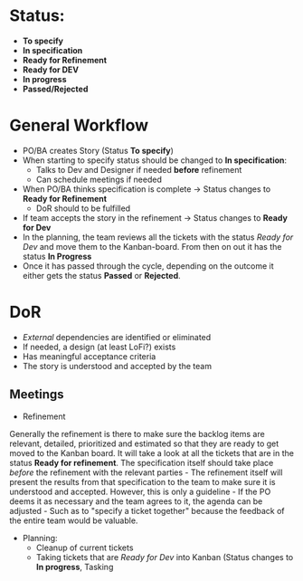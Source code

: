 # Status:
- **To specify** 
- **In specification**
- **Ready for Refinement**
- **Ready for DEV** 
- **In progress**
- **Passed/Rejected**

# General Workflow
- PO/BA creates Story (Status **To specify**)
- When starting to specify status should be changed to **In specification**: 
	- Talks to Dev and Designer if needed **before** refinement
	- Can schedule meetings if needed
- When PO/BA thinks specification is complete -> Status changes to **Ready for Refinement**
	- DoR should to be fulfilled
- If team accepts the story in the refinement -> Status changes to **Ready for Dev**
- In the planning, the team reviews all the tickets with the status *Ready for Dev* and move them to the Kanban-board. From then on out it has the status **In Progress**
- Once it has passed through the cycle, depending on the outcome it either gets the status **Passed** or **Rejected**.
	

# DoR
- *External* dependencies are identified or eliminated
- If needed, a design (at least LoFi?) exists
- Has meaningful acceptance criteria
- The story is understood and accepted by the team

## Meetings
- Refinement

Generally the refinement is there to make sure the backlog items are relevant, detailed, prioritized and estimated so that they are ready to get moved to the Kanban board. It will take a look at all the tickets that are in the status **Ready for refinement**. The specification itself should take place *before* the refinement with the relevant parties - The refinement itself will present the results from that specification to the team to make sure it is understood and accepted.
However, this is only a guideline - If the PO deems it as necessary and the team agrees to it, the agenda can be adjusted - Such as to "specify a ticket together" because the feedback of the entire team would be valuable.

- Planning:	
	- Cleanup of current tickets
	- Taking tickets that are *Ready for Dev* into Kanban (Status changes to **In progress**, Tasking


